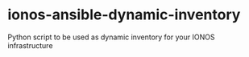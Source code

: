 # ionos-ansible-dynamic-inventory
Python script to be used as dynamic inventory for your IONOS infrastructure
